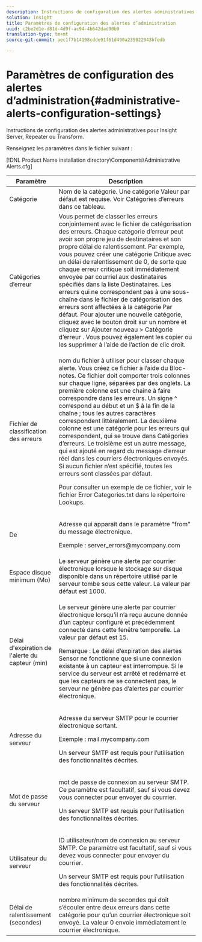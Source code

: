 ```yaml
---
description: Instructions de configuration des alertes administratives pour Insight Server, Repeater ou Transform.
solution: Insight
title: Paramètres de configuration des alertes d’administration
uuid: c2be2d1e-d81d-4d9f-ac94-4b642dad90b9
translation-type: tm+mt
source-git-commit: aec1f7b14198cdde91f61d490a235022943bfedb

---
```



# Paramètres de configuration des alertes d’administration{#administrative-alerts-configuration-settings}

Instructions de configuration des alertes administratives pour Insight Server, Repeater ou Transform.

Renseignez les paramètres dans le fichier suivant :

[!DNL Product Name installation directory\Components\Administrative Alerts.cfg]

<table id="table_5A2298906D5F4215B8FAC42CACBC0002"> 
 <thead> 
  <tr> 
   <th colname="col1" class="entry"> Paramètre </th> 
   <th colname="col2" class="entry"> Description </th> 
  </tr> 
 </thead>
 <tbody> 
  <tr> 
   <td colname="col1"> Catégorie </td> 
   <td colname="col2"> Nom de la catégorie. Une catégorie Valeur par défaut est requise. Voir Catégories d’erreurs dans ce tableau. </td> 
  </tr> 
  <tr> 
   <td colname="col1"> Catégories d’erreur </td> 
   <td colname="col2"> Vous permet de classer les erreurs conjointement avec le fichier de catégorisation des erreurs. Chaque catégorie d’erreur peut avoir son propre jeu de destinataires et son propre délai de ralentissement. Par exemple, vous pouvez créer une catégorie Critique avec un délai de ralentissement de 0, de sorte que chaque erreur critique soit immédiatement envoyée par courriel aux destinataires spécifiés dans la liste Destinataires. Les erreurs qui ne correspondent pas à une sous-chaîne dans le fichier de catégorisation des erreurs sont affectées à la catégorie Par défaut. Pour ajouter une nouvelle catégorie, cliquez avec le bouton droit sur un nombre et cliquez sur <span class="uicontrol"> Ajouter nouveau </span> &gt; <span class="uicontrol"> Catégorie d’erreur </span>. Vous pouvez également les copier ou les supprimer à l’aide de l’action de clic droit. </td> 
  </tr> 
  <tr> 
   <td colname="col1"> Fichier de classification des erreurs </td> 
   <td colname="col2"> <p>nom du fichier à utiliser pour classer chaque alerte. Vous créez ce fichier à l’aide du Bloc-notes. Ce fichier doit comporter trois colonnes sur chaque ligne, séparées par des onglets. La première colonne est une chaîne à faire correspondre dans les erreurs. Un signe ^ correspond au début et un $ à la fin de la chaîne ; tous les autres caractères correspondent littéralement. La deuxième colonne est une catégorie pour les erreurs qui correspondent, qui se trouve dans Catégories d’erreurs. Le troisième est un autre message, qui est ajouté en regard du message d’erreur réel dans les courriers électroniques envoyés. Si aucun fichier n’est spécifié, toutes les erreurs sont classées par défaut. </p> <p>Pour consulter un exemple de ce fichier, voir le fichier <span class="filepath"> Error Categories.txt </span> dans le répertoire Lookups. </p> </td> 
  </tr> 
  <tr> 
   <td colname="col1"> De </td> 
   <td colname="col2"> <p>Adresse qui apparaît dans le paramètre "from" du message électronique. </p> <p>Exemple : <span class="filepath"> server_errors@mycompany.com </span></p> </td> 
  </tr> 
  <tr> 
   <td colname="col1"> Espace disque minimum (Mo) </td> 
   <td colname="col2"> Le serveur génère une alerte par courrier électronique lorsque le stockage sur disque disponible dans un répertoire utilisé par le serveur tombe sous cette valeur. La valeur par défaut est 1000. </td> 
  </tr> 
  <tr> 
   <td colname="col1"> Délai d'expiration de l'alerte du capteur (min) </td> 
   <td colname="col2"> <p>Le serveur génère une alerte par courrier électronique lorsqu’il n’a reçu aucune donnée d’un <span class="wintitle"> capteur configuré et précédemment connecté </span> dans cette fenêtre temporelle. La valeur par défaut est 15. </p> <p> <p>Remarque :  Le délai d’expiration des alertes <span class="wintitle"> Sensor </span> ne fonctionne que si une connexion existante à un <span class="wintitle"> capteur </span> est interrompue. Si le service du serveur est arrêté et redémarré et que les <span class="wintitle"> capteurs </span> ne se connectent pas, le serveur ne génère pas d’alertes par courrier électronique. </p> </p> </td> 
  </tr> 
  <tr> 
   <td colname="col1"> Adresse du serveur </td> 
   <td colname="col2"> <p>Adresse du serveur SMTP pour le courrier électronique sortant. </p> <p>Exemple : <span class="filepath"> mail.mycompany.com </span></p> <p>Un serveur SMTP est requis pour l’utilisation des fonctionnalités décrites. </p> </td> 
  </tr> 
  <tr> 
   <td colname="col1"> Mot de passe du serveur </td> 
   <td colname="col2"> <p>mot de passe de connexion au serveur SMTP. Ce paramètre est facultatif, sauf si vous devez vous connecter pour envoyer du courrier. </p> <p>Un serveur SMTP est requis pour l’utilisation des fonctionnalités décrites. </p> </td> 
  </tr> 
  <tr> 
   <td colname="col1"> Utilisateur du serveur </td> 
   <td colname="col2"> <p>ID utilisateur/nom de connexion au serveur SMTP. Ce paramètre est facultatif, sauf si vous devez vous connecter pour envoyer du courrier. </p> <p>Un serveur SMTP est requis pour l’utilisation des fonctionnalités décrites. </p> </td> 
  </tr> 
  <tr> 
   <td colname="col1"> Délai de ralentissement (secondes) </td> 
   <td colname="col2"> nombre minimum de secondes qui doit s’écouler entre deux erreurs dans cette catégorie pour qu’un courrier électronique soit envoyé. La valeur 0 envoie immédiatement le courrier électronique. </td> 
  </tr> 
 </tbody> 
</table>

